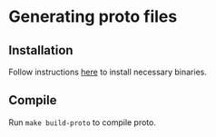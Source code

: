 # Generating proto files

## Installation

Follow instructions
[here](https://developers.google.com/protocol-buffers/docs/gotutorial#compiling-your-protocol-buffers)
to install necessary binaries.

## Compile

Run `make build-proto` to compile proto.
